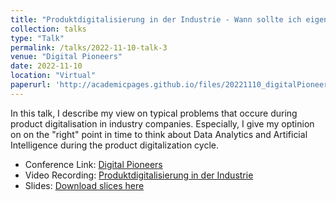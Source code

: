 ```yaml
---
title: "Produktdigitalisierung in der Industrie - Wann sollte ich eigentlich an Data Analytics & AI Denken?"
collection: talks
type: "Talk"
permalink: /talks/2022-11-10-talk-3
venue: "Digital Pioneers"
date: 2022-11-10
location: "Virtual"
paperurl: 'http://academicpages.github.io/files/20221110_digitalPioneers.pdf'
---
```


In this talk, I describe my view on typical problems that occure during product digitalisation in industry companies. Especially, I give my optinion on on the "right" point in time to think about Data Analytics and Artificial Intelligence during the product digitalization cycle.

- Conference Link: [Digital Pioneers](https://digital-pioneers.io/konferenz/rueckblick-digital-pioneers-konferenz-2022/)
- Video Recording: [Produktdigitalisierung in der Industrie](https://youtu.be/P2A3peqy5rQ)
- Slides: [Download slices here](http://academicpages.github.io/files/20221110_digitalPioneers.pdf)
